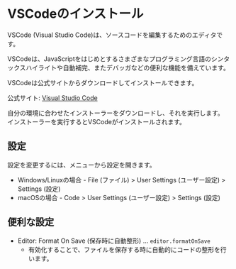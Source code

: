 # VSCodeのインストール

VSCode (Visual Studio Code)は、ソースコードを編集するためのエディタです。

VSCodeは、JavaScriptをはじめとするさまざまなプログラミング言語のシンタックスハイライトや自動補完、またデバッガなどの便利な機能を備えています。

VSCodeは公式サイトからダウンロードしてインストールできます。

公式サイト: [Visual Studio Code](https://code.visualstudio.com/)

自分の環境に合わせたインストーラーをダウンロードし、それを実行します。
インストーラーを実行するとVSCodeがインストールされます。

## 設定

設定を変更するには、メニューから設定を開きます。

- Windows/Linuxの場合 - File (ファイル) > User Settings (ユーザー設定) > Settings (設定)
- macOSの場合 - Code > User Settings (ユーザー設定) > Settings (設定)

## 便利な設定

- Editor: Format On Save (保存時に自動整形) … `editor.formatOnSave`
  - 有効化することで、ファイルを保存する時に自動的にコードの整形を行います。

